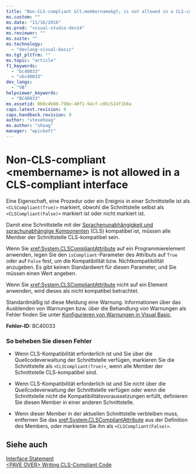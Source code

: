 ```yaml
---
title: "Non-CLS-compliant &lt;membername&gt; is not allowed in a CLS-compliant interface | Microsoft Docs"
ms.custom: ""
ms.date: "11/16/2016"
ms.prod: "visual-studio-dev14"
ms.reviewer: ""
ms.suite: ""
ms.technology: 
  - "devlang-visual-basic"
ms.tgt_pltfrm: ""
ms.topic: "article"
f1_keywords: 
  - "bc40033"
  - "vbc40033"
dev_langs: 
  - "VB"
helpviewer_keywords: 
  - "BC40033"
ms.assetid: 060c4b08-798e-40f1-94cf-c05c524f1b8a
caps.latest.revision: 9
caps.handback.revision: 9
author: "stevehoag"
ms.author: "shoag"
manager: "wpickett"
---
```

# Non-CLS-compliant &lt;membername&gt; is not allowed in a CLS-compliant interface
Eine Eigenschaft, eine Prozedur oder ein Ereignis in einer Schnittstelle ist als `<CLSCompliant(True)>` markiert, obwohl die Schnittstelle selbst als `<CLSCompliant(False)>` markiert ist oder nicht markiert ist.  
  
 Damit eine Schnittstelle mit der [Sprachenunabhängigkeit und sprachunabhängige Komponenten](../Topic/Language%20Independence%20and%20Language-Independent%20Components.md) \(CLS\) kompatibel ist, müssen alle Member der Schnittstelle CLS\-kompatibel sein.  
  
 Wenn Sie <xref:System.CLSCompliantAttribute> auf ein Programmierelement anwenden, legen Sie den `isCompliant`\-Parameter des Attributs auf `True` oder auf `False` fest, um die Kompatibilität bzw. Nichtkompatibilität anzugeben.  Es gibt keinen Standardwert für diesen Parameter, und Sie müssen einen Wert angeben.  
  
 Wenn Sie <xref:System.CLSCompliantAttribute> nicht auf ein Element anwenden, wird dieses als nicht kompatibel betrachtet.  
  
 Standardmäßig ist diese Meldung eine Warnung.  Informationen über das Ausblenden von Warnungen bzw. über die Behandlung von Warnungen als Fehler finden Sie unter [Konfigurieren von Warnungen in Visual Basic](/visual-studio/ide/configuring-warnings-in-visual-basic).  
  
 **Fehler\-ID:** BC40033  
  
### So beheben Sie diesen Fehler  
  
-   Wenn CLS\-Kompatibilität erforderlich ist und Sie über die Quellcodeverwaltung der Schnittstelle verfügen, markieren Sie die Schnittstelle als `<CLSCompliant(True)>`, wenn alle Member der Schnittstelle CLS\-kompatibel sind.  
  
-   Wenn CLS\-Kompatibilität erforderlich ist und Sie nicht über die Quellcodeverwaltung der Schnittstelle verfügen oder wenn die Schnittstelle nicht die Kompatibilitätsvoraussetzungen erfüllt, definieren Sie diesen Member in einer anderen Schnittstelle.  
  
-   Wenn dieser Member in der aktuellen Schnittstelle verbleiben muss, entfernen Sie das <xref:System.CLSCompliantAttribute> aus der Definition des Members, oder markieren Sie ihn als `<CLSCompliant(False)>`.  
  
## Siehe auch  
 [Interface Statement](../../../visual-basic/language-reference/statements/interface-statement.md)   
 [\<PAVE OVER\> Writing CLS\-Compliant Code](http://msdn.microsoft.com/de-de/4c705105-69a2-4e5e-b24e-0633bc32c7f3)